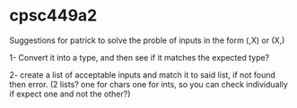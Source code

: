 # cpsc449a2

Suggestions for patrick to solve the proble of inputs in the form (,X) or (X,)

1- Convert it into a type, and then see if it matches the expected type?

2- create a list of acceptable inputs and match it to said list, if not found then error.
(2 lists? one for chars one for ints, so you can check individually if expect one and not the other?)
